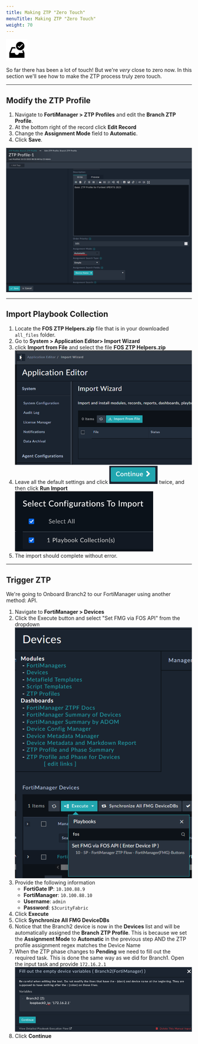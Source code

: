 ```yaml
---
title: Making ZTP "Zero Touch"
menuTitle: Making ZTP "Zero Touch"
weight: 70
---
```


![search_icon](check_box.svg)

So far there has been a lot of touch! But we're _very_ close to zero now. In this section we'll see how to make the ZTP process truly zero touch.

---

## Modify the ZTP Profile

1. Navigate to **FortiManager > ZTP Profiles** and edit the **Branch ZTP Profile**.
2. At the bottom right of the record click **Edit Record**
3. Change the **Assignment Mode** field to **Automatic**.
4. Click **Save**.

![Set ZTP profile to automatic](ztp_profile_auto.png)

---

## Import Playbook Collection

1. Locate the **FOS ZTP Helpers.zip** file that is in your downloaded `all_files` folder.
2. Go to **System > Application Editor> Import Wizard**
3. click **Import from File** and select the file **FOS ZTP Helpers.zip**
![Import Wizard](appeditor.png?height=300px)
1. Leave all the default settings and click ![Continue button](continue.png?height=40px&classes=inline) twice, and then click **Run Import**
![Select configuration to import](selectconfigs.png?height=250px)
1. The import should complete without error.

---

## Trigger ZTP

We're going to Onboard Branch2 to our FortiManager using another method: API.

1. Navigate to **FortiManager > Devices**
2. Click the Execute button and select "Set FMG via FOS API" from the dropdown
![Set FMG via FOS API](set_fmg_via_fos_api.png)
3. Provide the following information
    - **FortiGate IP**: ```10.100.88.9```
    - **FortiManager**: ```10.100.88.10```
    - **Username**: ```admin```
    - **Password**: ```$3curityFabric```
4. Click **Execute**
5. Click **Synchronize All FMG DeviceDBs**
6. Notice that the Branch2 device is now in the **Devices** list and will be automatically assigned the **Branch ZTP Profile**. This is because we set the **Assignment Mode** to **Automatic** in the previous step AND the ZTP profile assignment regex matches the Device Name
7. When the ZTP phase changes to **Pending** we need to fill out the required task. This is done the same way as we did for Branch1. Open the input task and provide ```172.16.2.1```
![branch_2_loopback](branch_2_loopback.png)
8. Click **Continue**
